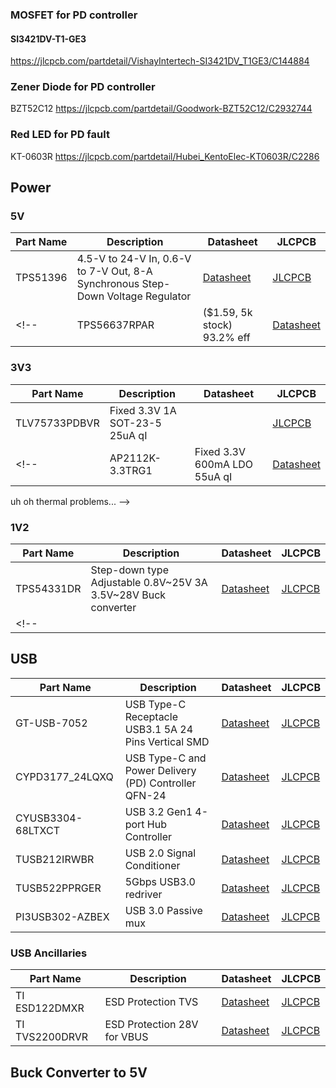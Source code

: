 



### MOSFET for PD controller 
#### SI3421DV-T1-GE3
https://jlcpcb.com/partdetail/VishayIntertech-SI3421DV_T1GE3/C144884

### Zener Diode for PD controller
BZT52C12
https://jlcpcb.com/partdetail/Goodwork-BZT52C12/C2932744

### Red LED for PD fault
KT-0603R
https://jlcpcb.com/partdetail/Hubei_KentoElec-KT0603R/C2286


## Power
### 5V
| Part Name | Description | Datasheet | JLCPCB |
| - | - | - | - |
| TPS51396 | 4.5-V to 24-V In, 0.6-V to 7-V Out, 8-A Synchronous Step-Down Voltage Regulator | [Datasheet](https://www.ti.com/lit/ds/symlink/tps51396a.pdf) | [JLCPCB](https://jlcpcb.com/partdetail/TexasInstruments-TPS51396ARJER/C3032872) | 
<!-- | TPS56637RPAR | ($1.59, 5k stock) 93.2% eff | [Datasheet](https://www.ti.com/lit/ds/symlink/tps51396a.pdf) | -->

### 3V3
| Part Name | Description | Datasheet | JLCPCB |
| - | - | - | - |
| TLV75733PDBVR |  Fixed 3.3V 1A SOT-23-5 25uA qI | | [JLCPCB](https://jlcpcb.com/partdetail/TexasInstruments-TLV75733PDBVR/C485517) |
<!-- | AP2112K-3.3TRG1 | Fixed 3.3V 600mA LDO 55uA qI| [Datasheet](https://www.diodes.com/assets/Datasheets/AP2112.pdf) | [JLCPCB](https://jlcpcb.com/partdetail/DiodesIncorporated-AP2112K_33TRG1/C51118) |  
uh oh thermal problems... -->
<!-- | LM317T-DG | 1.5A Adjustable 1.2V-37V TO-220 LDO | []() | [JLCPCB](https://jlcpcb.com/partdetail/Stmicroelectronics-LM317TDG/C18718) | -->
<!-- | AMS1117-3.3 | LDO 1A 3.3V output 5V input | [Datasheet](http://www.advanced-monolithic.com/pdf/ds1117.pdf) | [JLCPCB](https://jlcpcb.com/partdetail/Advanced_MonolithicSystems-AMS1117_33/C6186) | people complain it sucks, super old, extremely high quiescent current -->
<!-- | LD1117S33TR | Fixed 3.3V 800mA SOT-223 | [Datasheet](https://www.st.com/resource/en/datasheet/ld1117.pdf) | [JLCPCB](https://jlcpcb.com/partdetail/Stmicroelectronics-LD1117S33TR/C86781) | -->

### 1V2
| Part Name | Description | Datasheet | JLCPCB |
| - | - | - | - |
| TPS54331DR | Step-down type Adjustable 0.8V~25V 3A 3.5V~28V Buck converter | [Datasheet](https://www.ti.com/lit/ds/symlink/tps54331.pdf) | [JLCPCB](https://jlcpcb.com/partdetail/TexasInstruments-TPS54331DR/C9865) |
<!-- | |  | []() | [JLCPCB]() | -->



## USB
| Part Name | Description | Datasheet | JLCPCB |
| - | - | - | - |
| GT-USB-7052 | USB Type-C Receptacle USB3.1 5A 24 Pins Vertical SMD | [Datasheet](https://www.dg-switch.com/uploads/soft/200510/GT-USB-7052.pdf) | [JLCPCB](https://jlcpcb.com/partdetail/gswitch-GT_USB7052/C963223) |
| CYPD3177_24LQXQ | USB Type-C and Power Delivery (PD) Controller QFN-24 | [Datasheet](https://www.infineon.com/dgdl/Infineon-EZ-PD_BCR_Datasheet_USB_Type-C_Port_Controller_for_Power_Sinks-DataSheet-v03_00-EN.pdf?fileId=8ac78c8c7d0d8da4017d0ee7ce9d70ad) | [JLCPCB](https://jlcpcb.com/partdetail/CypressSemicon-CYPD317724LQXQ/C2959321) | 
| CYUSB3304-68LTXCT | USB 3.2 Gen1 4-port Hub Controller | [Datasheet](https://www.infineon.com/dgdl/Infineon-CYUSB330x_CYUSB331x_CYUSB332x_HX3_USB_3.0_Hub-DataSheet-v21_00-EN.pdf?fileId=8ac78c8c7d0d8da4017d0ecb53f644b8) | [JLCPCB](https://jlcpcb.com/partdetail/CypressSemicon-CYUSB330468LTXCT/C914921) |
| TUSB212IRWBR | USB 2.0 Signal Conditioner | [Datasheet](https://www.ti.com/lit/ds/symlink/tusb212.pdf) | [JLCPCB](https://jlcpcb.com/partdetail/TexasInstruments-TUSB212IRWBR/C2674396) |
| TUSB522PPRGER | 5Gbps USB3.0 redriver | [Datasheet](https://www.ti.com/lit/ds/symlink/tusb522p.pdf) | [JLCPCB](https://jlcpcb.com/parts/componentSearch?searchTxt=TUSB522P)  |
| PI3USB302-AZBEX | USB 3.0 Passive mux | [Datasheet](https://www.diodes.com/assets/Datasheets/PI3USB302-A.pdf) |  [JLCPCB](https://jlcpcb.com/partdetail/DiodesIncorporated-PI3USB302AZBEX/C500787) |

### USB Ancillaries
| Part Name | Description | Datasheet | JLCPCB |
| - | - | - | - |
| TI ESD122DMXR | ESD Protection TVS | [Datasheet](https://www.ti.com/lit/ds/symlink/esd122.pdf) | [JLCPCB](https://jlcpcb.com/partdetail/TexasInstruments-ESD122DMXR/C544474)  || 
| TI TVS2200DRVR | ESD Protection 28V for VBUS | [Datasheet](https://www.ti.com/lit/ds/symlink/tvs2200.pdf) | [JLCPCB](https://jlcpcb.com/partdetail/TexasInstruments-TVS2200DRVR/C523793) |


 <!-- | TI TPDxE05U06 | ESD Protection TVS 28V for CC / DP / DM?  | [Datasheet](https://www.ti.com/lit/ds/symlink/tpd4e05u06.pdf) | [JLCPCB](https://jlcpcb.com/partdetail/TexasInstruments-TPD4E05U06DQAR/C138714)  -->

## Buck Converter to 5V


